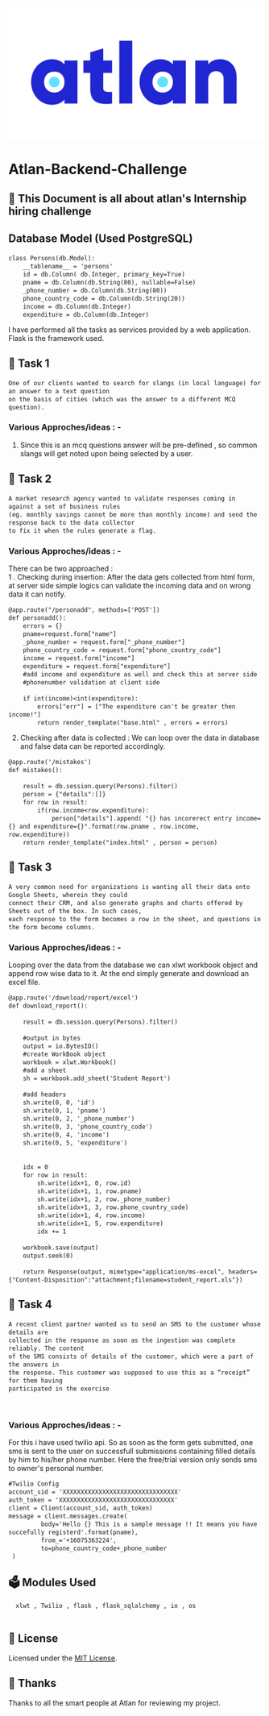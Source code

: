 ![alt text](https://github.com/s-chandr/atlan-daisy-task/blob/master/atlan-logo.jpg "Atlan")

# Atlan-Backend-Challenge

## :bookmark_tabs: This Document is all about atlan's Internship hiring challenge 


## Database Model (Used PostgreSQL)
```shell 
class Persons(db.Model):
    __tablename__ = 'persons'   
    id = db.Column( db.Integer, primary_key=True)
    pname = db.Column(db.String(80), nullable=False)
    _phone_number = db.Column(db.String(80))
    phone_country_code = db.Column(db.String(20))
    income = db.Column(db.Integer)
    expenditure = db.Column(db.Integer)
```
I have performed all the tasks as services provided by a web application. 
Flask is the framework used.

## :rocket: Task 1 
 ```shell
One of our clients wanted to search for slangs (in local language) for an answer to a text question
on the basis of cities (which was the answer to a different MCQ question).

```
### Various Approches/ideas : -
1. Since this is an mcq questions answer will be pre-defined , so common slangs will get noted upon being selected by a user.


## :rocket: Task 2 
 ```shell
A market research agency wanted to validate responses coming in against a set of business rules 
(eg. monthly savings cannot be more than monthly income) and send the response back to the data collector 
to fix it when the rules generate a flag.
```
### Various Approches/ideas : -
There can be two approached :  
1 . Checking during insertion: After the data gets collected from html form, at server side simple logics can validate the incoming data and on wrong data it can notify.
``` shell 
@app.route("/personadd", methods=['POST'])
def personadd():
    errors = {}
    pname=request.form["name"]
    _phone_number = request.form["_phone_number"]
    phone_country_code = request.form["phone_country_code"]
    income = request.form["income"]
    expenditure = request.form["expenditure"]
    #add income and expenditure as well and check this at server side 
    #phonenumber validation at client side 
    
    if int(income)<int(expenditure):
        errors["err"] = ["The expenditure can't be greater then income!"]
        return render_template("base.html" , errors = errors)

```
2. Checking after data is collected : We can loop over the data in database and false data can be reported accordingly.
``` shell
@app.route('/mistakes')
def mistakes():
    
    result = db.session.query(Persons).filter()
    person = {"details":[]} 
    for row in result:
        if(row.income<row.expenditure):
            person["details"].append( "{} has incorerect entry income={} and expenditure={}".format(row.pname , row.income, row.expenditure))
    return render_template("index.html" , person = person)
```



## :rocket: Task 3 
 ```shell
A very common need for organizations is wanting all their data onto Google Sheets, wherein they could
connect their CRM, and also generate graphs and charts offered by Sheets out of the box. In such cases,
each response to the form becomes a row in the sheet, and questions in the form become columns. 
```
### Various Approches/ideas : -
Looping over the data from the database we can xlwt workbook object and append row wise data to it. At the end simply generate and download an excel file.
``` shell 
@app.route('/download/report/excel')
def download_report():
    
    result = db.session.query(Persons).filter()
    
    #output in bytes
    output = io.BytesIO()
    #create WorkBook object
    workbook = xlwt.Workbook()
    #add a sheet
    sh = workbook.add_sheet('Student Report')
 
    #add headers
    sh.write(0, 0, 'id')
    sh.write(0, 1, 'pname')
    sh.write(0, 2, '_phone_number')
    sh.write(0, 3, 'phone_country_code')
    sh.write(0, 4, 'income')
    sh.write(0, 5, 'expenditure')
    
 
    idx = 0
    for row in result:
        sh.write(idx+1, 0, row.id)
        sh.write(idx+1, 1, row.pname)
        sh.write(idx+1, 2, row._phone_number)
        sh.write(idx+1, 3, row.phone_country_code)
        sh.write(idx+1, 4, row.income)
        sh.write(idx+1, 5, row.expenditure)
        idx += 1
 
    workbook.save(output)
    output.seek(0)
 
    return Response(output, mimetype="application/ms-excel", headers={"Content-Disposition":"attachment;filename=student_report.xls"})

```

## :rocket: Task 4 
 ```shell
A recent client partner wanted us to send an SMS to the customer whose details are
collected in the response as soon as the ingestion was complete reliably. The content
of the SMS consists of details of the customer, which were a part of the answers in 
the response. This customer was supposed to use this as a “receipt” for them having 
participated in the exercise



```
### Various Approches/ideas : -
For this i have used twilio api. So as soon as the form gets submitted, one sms is sent to the user on successfull submissions containing filled details by him to his/her phone number. Here the free/trial version only sends sms to owner's personal number. 
```shell 
#Twilio Config
account_sid = 'XXXXXXXXXXXXXXXXXXXXXXXXXXXXXXXX'
auth_token = 'XXXXXXXXXXXXXXXXXXXXXXXXXXXXXXXX'
client = Client(account_sid, auth_token)
message = client.messages.create(
         body='Hello {} This is a sample message !! It means you have succefully registerd'.format(pname),
         from_='+16075363224',
         to=phone_country_code+_phone_number
 )
```

## :ballot_box: Modules Used
 ```shell
   xlwt , Twilio , flask , flask_sqlalchemy , io , os 
  
   ```

## :memo: License
Licensed under the [MIT License](./LICENSE).

## :purple_heart: Thanks
Thanks to all the smart people at Atlan for reviewing my project.
